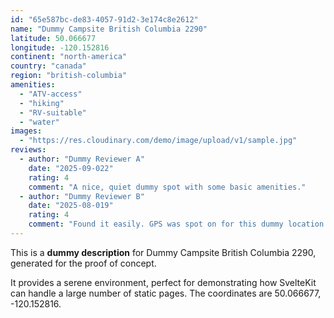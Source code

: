 ```yaml
---
id: "65e587bc-de83-4057-91d2-3e174c8e2612"
name: "Dummy Campsite British Columbia 2290"
latitude: 50.066677
longitude: -120.152816
continent: "north-america"
country: "canada"
region: "british-columbia"
amenities:
  - "ATV-access"
  - "hiking"
  - "RV-suitable"
  - "water"
images:
  - "https://res.cloudinary.com/demo/image/upload/v1/sample.jpg"
reviews:
  - author: "Dummy Reviewer A"
    date: "2025-09-022"
    rating: 4
    comment: "A nice, quiet dummy spot with some basic amenities."
  - author: "Dummy Reviewer B"
    date: "2025-08-019"
    rating: 4
    comment: "Found it easily. GPS was spot on for this dummy location."
---
```


This is a **dummy description** for Dummy Campsite British Columbia 2290, generated for the proof of concept.

It provides a serene environment, perfect for demonstrating how SvelteKit can handle a large number of static pages. The coordinates are 50.066677, -120.152816.
